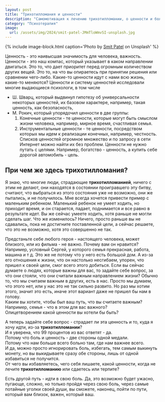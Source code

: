```yaml
---
layout: post
title: "Трихотилломания и ценности"
description: "Самомотивация к лечению трихотилломании, о ценности и боли как двух сторонах одной медали"
category: "Психотерапия"
image:
  url: /assets/img/2024/smit-patel-JMmTloWmvSI-unsplash.jpg
---
```


{% include image-block.html
caption='Photo by <a href="https://unsplash.com/@wallsbysmit" rel="nofollow">Smit Patel</a> on Unsplash'
%}


Ценность - это наивысшая значимость для человека, важность. Ценности - это наш компас, который указывает в каком направлении двигаться.
Это то, что дает приоритет перед огромным количеством других вещей.
Это то, на что вы опираетесь при принятии решения или сравнении чего-либо.
Какие-то ценности идут с нами всю жизнь, какие-то меняются?
Ценности и систему ценностей исследовали многие выдающиеся психологи, в том числе
- Ш. Шварц, который выдвинул гипотезу об универсальности некоторых ценностей, их базовом характере, например, такая ценность, как безопасность,
- М. Рокич, который упорядочил ценности в две группы:
  1. Конечные ценности - те ценности, которые могут быть смыслом жизни человека, например, мирное время, счастливая семья.
  2. Инструментальные ценности - те ценности, посредством которых мы идем к реализации конечных, например, честность.
     Списков ценностей огромное множество и по запросу в сети Интернет можно найти их без проблем.
     Ценности не нужно путать с целями. Например, богатство - ценность, а купить себе дорогой автомобиль - цель.

## При чем же здесь трихотилломания?
Я знаю, что многие люди, страдающие **трихотилломанией**, ничего с этим не делают, они находятся в 
состоянии проигравшего эту битву, считают, что выбраться из этого состояния уже не возможно, они же пытались, и не получилось.
Мне всегда хочется привести пример с маленьким ребенком. Маленький ребенок не умеет ходить, 
но приходит время, и он старается, падает, поднимается и все равно в результате идет. Вы же сейчас 
умеете ходить, хотя раньше не могли сделать шаг. Что же изменилось? Ничего, просто раньше вы не 
сдавались, пока не достигните поставленной цели, а сейчас решаете, что это не возможно, хотя это совершенно не так.

Предстаньте себе любого героя - настоящего человека, может близкого, или из фильма - не важно. Почему вам он нравится?  
Например, условный Сергей, у которого семья прекрасная, работа, машина и т д. Это же не потому что у него есть большой дом.
А из-за его отношения к жизни, что он настолько несгибаем, упорен, что пришел к своей цели, смог всего этого добиться.
Если вы сейчас думаете о людях, которые важны для вас, то задайте себе вопрос, за 
что они стояли, что они считали важным направлением жизни?
Обычно то, что мы считаем важным в других, есть в нас. Просто мы думаем, что этого нет, или у нас это не 
так сильно развито. Но раз мы хотим этого, значит это есть, иначе этот вариант даже не пришел бы нам в голову.  
Каким вы хотите, чтобы был ваш путь, что вы считаете важным?  
Например, семья - что в этом для вас важного?  
Олицетворением какой ценности вы хотели бы быть?  

А теперь задайте себе вопрос - страдает ли эта ценность и то, куда я хочу идти, из-за **трихотилломании**?  
И я уверена, что 99 процентов из вас ответят - да.  
Потому что боль и ценность - две стороны одной медали.  
Потому что нам больше всего больно там, где нам важнее всего.  
И да, можно просто игнорировать боль, избегать, тем самым выкинуть монету, но вы выкидываете сразу обе 
стороны, лишь от одной избавиться не получится.  
От чего вы избавляетесь, чего себя лишаете, какой ценности, когда не лечите **трихотилломанию** или сдаетесь или терпите?

Есть другой путь - идти в свою боль. Да, это возможно будет ужасно, пугающе, сложно, но только 
пройдя через свою боль, через самые потайные уголки своей души, вы сможете, наконец, пойти по пути, 
который вам близок, важен, который ваш.